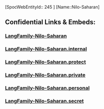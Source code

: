 ﻿---
type: LangFamily
tags: 
- Lang_Family
---
[SpocWebEntityId:: 245 ]
[Name::Nilo-Saharan]



## Confidential Links & Embeds: 

### [LangFamily-Nilo-Saharan](/_public/Language/Lang~Family/LangFamily-Nilo-Saharan.md) 

### [LangFamily-Nilo-Saharan.internal](/_internal/Language/Lang~Family/LangFamily-Nilo-Saharan.internal.md) 

### [LangFamily-Nilo-Saharan.protect](/_protect/Language/Lang~Family/LangFamily-Nilo-Saharan.protect.md) 

### [LangFamily-Nilo-Saharan.private](/_private/Language/Lang~Family/LangFamily-Nilo-Saharan.private.md) 

### [LangFamily-Nilo-Saharan.personal](/_personal/Language/Lang~Family/LangFamily-Nilo-Saharan.personal.md) 

### [LangFamily-Nilo-Saharan.secret](/_secret/Language/Lang~Family/LangFamily-Nilo-Saharan.secret.md) 
